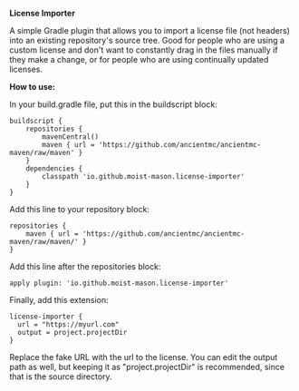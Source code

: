 **License Importer**

A simple Gradle plugin that allows you to import a license file (not headers) into an existing repository's source tree.
Good for people who are using a custom license and don't want to constantly drag in the files manually if they make a change,
or for people who are using continually updated licenses.

**How to use:**

In your build.gradle file, put this in the buildscript block:

```
buildscript {
    repositories {
        mavenCentral()
        maven { url = 'https://github.com/ancientmc/ancientmc-maven/raw/maven' }
    }
    dependencies {
        classpath 'io.github.moist-mason.license-importer'
    }
}
```

Add this line to your repository block:

```
repositories {
    maven { url = 'https://github.com/ancientmc/ancientmc-maven/raw/maven/' }
}
```

Add this line after the repositories block:

```
apply plugin: 'io.github.moist-mason.license-importer'
```

Finally, add this extension:

```
license-importer {
  url = "https://myurl.com"
  output = project.projectDir
}
```

Replace the fake URL with the url to the license. You can edit the output path as well, but keeping it as "project.projectDir"
is recommended, since that is the source directory.